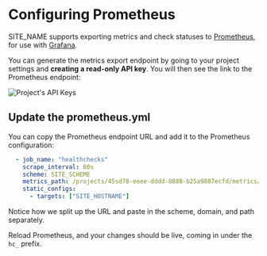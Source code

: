 # Configuring Prometheus

SITE_NAME supports exporting metrics and check statuses to
[Prometheus](https://prometheus.io/), for use with [Grafana](https://grafana.com/).

You can generate the metrics export endpoint by going to your project settings
and **creating a read-only API key**. You will then see the link to
the Prometheus endpoint:

![Project's API Keys](IMG_URL/prometheus_endpoint.png)

## Update the prometheus.yml

You can copy the Prometheus endpoint URL and add it to the Prometheus configuration:

```yaml
  - job_name: "healthchecks"
    scrape_interval: 60s
    scheme: SITE_SCHEME
    metrics_path: /projects/45sd78-eeee-dddd-8888-b25a9887ecfd/metrics/NXyGzks4s8xcF1J-wzoaioyoqXIANGD0
    static_configs:
      - targets: ["SITE_HOSTNAME"]
```

Notice how we split up the URL and paste in the scheme, domain, and path separately.

Reload Prometheus, and your changes should be live, coming in under the `hc_` prefix.
